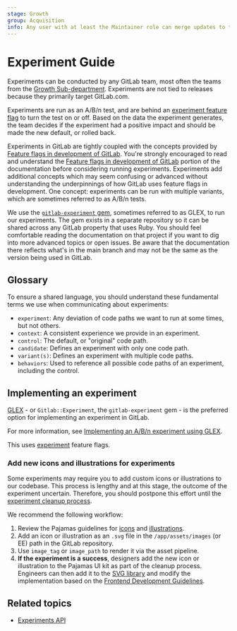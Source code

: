 ```yaml
---
stage: Growth
group: Acquisition
info: Any user with at least the Maintainer role can merge updates to this content. For details, see https://docs.gitlab.com/ee/development/development_processes.html#development-guidelines-review.
---
```


# Experiment Guide

Experiments can be conducted by any GitLab team, most often the teams from the
[Growth Sub-department](https://about.gitlab.com/handbook/engineering/development/growth/).
Experiments are not tied to releases because they primarily target GitLab.com.

Experiments are run as an A/B/n test, and are behind an [experiment feature flag](../feature_flags/index.md#experiment-type)
to turn the test on or off. Based on the data the experiment generates, the team decides
if the experiment had a positive impact and should be made the new default, or rolled back.

Experiments in GitLab are tightly coupled with the concepts provided by
[Feature flags in development of GitLab](../feature_flags/index.md). You're strongly encouraged
to read and understand the [Feature flags in development of GitLab](../feature_flags/index.md)
portion of the documentation before considering running experiments. Experiments add additional
concepts which may seem confusing or advanced without understanding the underpinnings of how GitLab
uses feature flags in development. One concept: experiments can be run with multiple variants,
which are sometimes referred to as A/B/n tests.

We use the [`gitlab-experiment` gem](https://gitlab.com/gitlab-org/ruby/gems/gitlab-experiment),
sometimes referred to as GLEX, to run our experiments. The gem exists in a separate repository
so it can be shared across any GitLab property that uses Ruby. You should feel comfortable reading
the documentation on that project if you want to dig into more advanced topics or open issues. Be
aware that the documentation there reflects what's in the main branch and may not be the same as
the version being used in GitLab.

## Glossary

To ensure a shared language, you should understand these fundamental terms we use
when communicating about experiments:

- `experiment`: Any deviation of code paths we want to run at some times, but not others.
- `context`: A consistent experience we provide in an experiment.
- `control`: The default, or "original" code path.
- `candidate`: Defines an experiment with only one code path.
- `variant(s)`: Defines an experiment with multiple code paths.
- `behaviors`: Used to reference all possible code paths of an experiment, including the control.

## Implementing an experiment

[GLEX](https://gitlab.com/gitlab-org/ruby/gems/gitlab-experiment) - or `Gitlab::Experiment`, the `gitlab-experiment` gem - is the preferred option for implementing an experiment in GitLab.

For more information, see [Implementing an A/B/n experiment using GLEX](implementing_experiments.md).

This uses [experiment](../feature_flags/index.md#experiment-type) feature flags.

### Add new icons and illustrations for experiments

Some experiments may require you to add custom icons or illustrations to our codebase.
This process is lengthy and at this stage, the outcome of the experiment uncertain.
Therefore, you should postpone this effort until the [experiment cleanup process](https://about.gitlab.com/handbook/engineering/development/growth/experimentation/#experiment-cleanup-issue).

We recommend the following workflow:

1. Review the Pajamas guidelines for [icons](https://design.gitlab.com/product-foundations/iconography/) and [illustrations](https://design.gitlab.com/product-foundations/illustration/).
1. Add an icon or illustration as an `.svg` file in the `/app/assets/images` (or EE) path in the GitLab repository.
1. Use `image_tag` or `image_path` to render it via the asset pipeline.
1. **If the experiment is a success**, designers add the new icon or illustration to the Pajamas UI kit as part of the cleanup process.
   Engineers can then add it to the [SVG library](https://gitlab-org.gitlab.io/gitlab-svgs/) and modify the implementation based on the
   [Frontend Development Guidelines](../fe_guide/icons.md#usage-in-hamlrails-2).

## Related topics

- [Experiments API](../../api/experiments.md)
